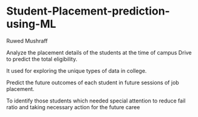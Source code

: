 # Student-Placement-prediction-using-ML

Ruwed Mushraff

Analyze the placement details of the students at the time of campus Drive to predict the total eligibility. 

It used for exploring the unique types of data in college.

Predict the future outcomes of each student in future sessions of job placement. 

To identify those students which needed special attention to reduce fail ratio and taking necessary action for the future caree
